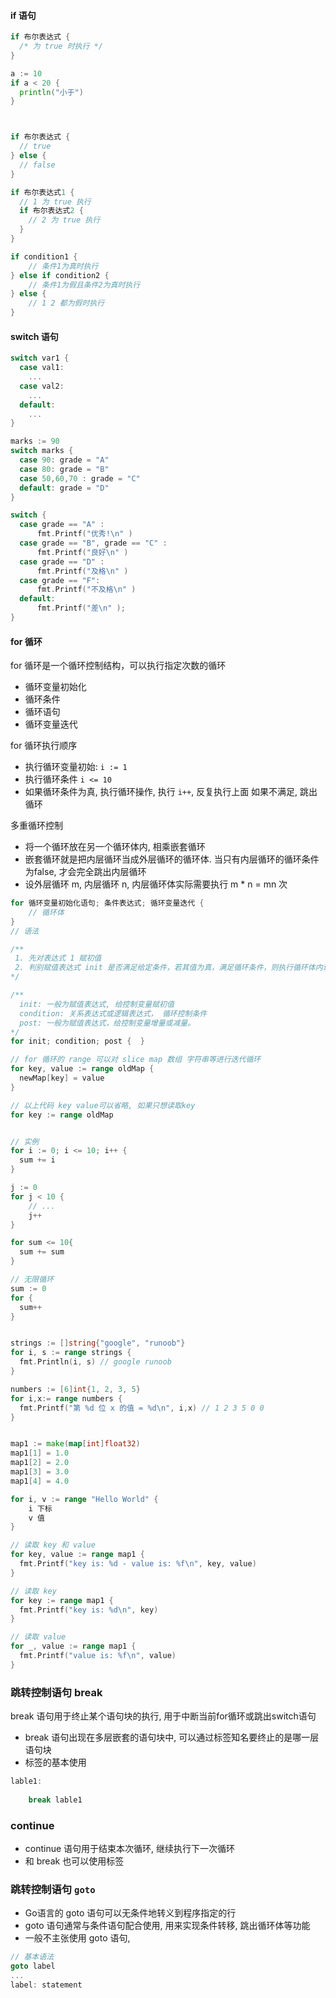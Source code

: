 #### if 语句

```go
if 布尔表达式 {
  /* 为 true 时执行 */
}

a := 10
if a < 20 {
  println("小于")
}



if 布尔表达式 {
  // true
} else {
  // false
}

if 布尔表达式1 {
  // 1 为 true 执行
  if 布尔表达式2 {
    // 2 为 true 执行
  }
}

if condition1 {
	// 条件1为真时执行
} else if condition2 {
	// 条件1为假且条件2为真时执行
} else {
	// 1 2 都为假时执行
}

```

#### switch 语句

```go
switch var1 {
  case val1:
    ...
  case val2:
    ...
  default:
    ...
}

marks := 90
switch marks {
  case 90: grade = "A"
  case 80: grade = "B"
  case 50,60,70 : grade = "C"
  default: grade = "D"  
}

switch {
  case grade == "A" :
      fmt.Printf("优秀!\n" )    
  case grade == "B", grade == "C" :
      fmt.Printf("良好\n" )      
  case grade == "D" :
      fmt.Printf("及格\n" )      
  case grade == "F":
      fmt.Printf("不及格\n" )
  default:
      fmt.Printf("差\n" );
}
```


#### for 循环

for 循环是一个循环控制结构，可以执行指定次数的循环

- 循环变量初始化
- 循环条件
- 循环语句
- 循环变量迭代

for 循环执行顺序

- 执行循环变量初始: `i := 1`
- 执行循环条件 `i <= 10`
- 如果循环条件为真, 执行循环操作, 执行 `i++`, 反复执行上面 如果不满足, 跳出循环

多重循环控制

- 将一个循环放在另一个循环体内, 相乘嵌套循环
- 嵌套循环就是把内层循环当成外层循环的循环体. 当只有内层循环的循环条件为false, 才会完全跳出内层循环
- 设外层循环 m, 内层循环 n, 内层循环体实际需要执行 m * n = mn 次

```go
for 循环变量初始化语句; 条件表达式; 循环变量迭代 {
	// 循环体
}
// 语法

/**
 1. 先对表达式 1 赋初值
 2. 判别赋值表达式 init 是否满足给定条件，若其值为真，满足循环条件，则执行循环体内语句, 然后执行 post，进入第二次循环，再判别 condition；否则判断 condition 的值为假，不满足条件，就终止for循环，执行循环体外语句。
*/

/**
  init: 一般为赋值表达式, 给控制变量赋初值
  condition: 关系表达式或逻辑表达式， 循环控制条件
  post: 一般为赋值表达式，给控制变量增量或减量。
*/
for init; condition; post {  }

// for 循环的 range 可以对 slice map 数组 字符串等进行迭代循环
for key, value := range oldMap {
  newMap[key] = value
}

// 以上代码 key value可以省略, 如果只想读取key
for key := range oldMap


// 实例
for i := 0; i <= 10; i++ {
  sum += i
}

j := 0
for j < 10 {
	// ...
	j++
}

for sum <= 10{
  sum += sum
}

// 无限循环
sum := 0
for {
  sum++
}


strings := []string{"google", "runoob"}
for i, s := range strings {
  fmt.Println(i, s) // google runoob
}

numbers := [6]int{1, 2, 3, 5}
for i,x:= range numbers {
  fmt.Printf("第 %d 位 x 的值 = %d\n", i,x) // 1 2 3 5 0 0
}  


map1 := make(map[int]float32)
map1[1] = 1.0
map1[2] = 2.0
map1[3] = 3.0
map1[4] = 4.0

for i, v := range "Hello World" {
	i 下标
	v 值
}

// 读取 key 和 value
for key, value := range map1 {
  fmt.Printf("key is: %d - value is: %f\n", key, value)
}

// 读取 key
for key := range map1 {
  fmt.Printf("key is: %d\n", key)
}

// 读取 value
for _, value := range map1 {
  fmt.Printf("value is: %f\n", value)
}
```


### 跳转控制语句 break

break 语句用于终止某个语句块的执行, 用于中断当前for循环或跳出switch语句

- break 语句出现在多层嵌套的语句块中, 可以通过标签知名要终止的是哪一层语句块
- 标签的基本使用

```go
lable1:
	
	break lable1
```


### continue

- continue 语句用于结束本次循环, 继续执行下一次循环
- 和 break 也可以使用标签

### 跳转控制语句 `goto`

- Go语言的 goto 语句可以无条件地转义到程序指定的行
- goto 语句通常与条件语句配合使用, 用来实现条件转移, 跳出循环体等功能
- 一般不主张使用 goto 语句,

```go
// 基本语法
goto label
...
label: statement
```